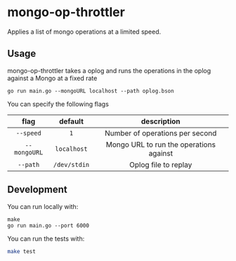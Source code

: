 # mongo-op-throttler
Applies a list of mongo operations at a limited speed. 

## Usage
mongo-op-throttler takes a oplog and runs the operations in the oplog against a Mongo at a fixed rate
```
go run main.go --mongoURL localhost --path oplog.bson
```

You can specify the following flags

flag          | default      | description
:-----------: | :----------: | :---------:
`--speed`     | `1`          | Number of operations per second
`--mongoURL`  | `localhost`  | Mongo URL to run the operations against
`--path`      | `/dev/stdin` | Oplog file to replay


## Development
You can run locally with:
```
make
go run main.go --port 6000
```

You can run the tests with:
```bash
make test
```

